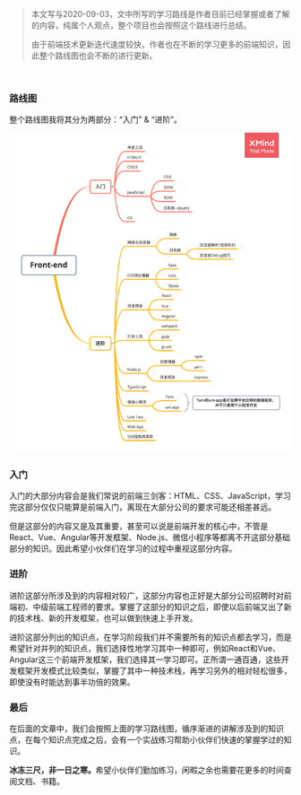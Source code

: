 

> 本文写与2020-09-03，文中所写的学习路线是作者目前已经掌握或者了解的内容，纯属个人观点，整个项目也会按照这个路线进行总结。
> 
> 由于前端技术更新迭代速度较快，作者也在不断的学习更多的前端知识，因此整个路线图也会不断的进行更新。

<br/>

### 路线图
整个路线图我将其分为两部分：“入门” & “进阶”。

![学习路线图](https://raw.githubusercontent.com/ctrl-coder/images-hosting/main/img/202109172343867.png)


### 入门
入门的大部分内容会是我们常说的前端三剑客：HTML、CSS、JavaScript，学习完这部分仅仅只能算是前端入门，离现在大部分公司的要求可能还相差甚远。

但是这部分的内容又是及其重要，甚至可以说是前端开发的核心中，不管是React、Vue、Angular等开发框架、Node.js、微信小程序等都离不开这部分基础部分的知识。因此希望小伙伴们在学习的过程中重视这部分内容。

### 进阶
进阶这部分所涉及到的内容相对较广，这部分内容也正好是大部分公司招聘时对前端初、中级前端工程师的要求。掌握了这部分的知识之后，即使以后前端又出了新的技术栈、新的开发框架，也可以做到快速上手开发。

进阶这部分列出的知识点，在学习阶段我们并不需要所有的知识点都去学习，而是希望针对并列的知识点，我们选择性地学习其中一种即可，例如React和Vue、Angular这三个前端开发框架，我们选择其一学习即可。正所谓一通百通，这些开发框架开发模式比较类似，掌握了其中一种技术栈，再学习另外的相对轻松很多，即使没有时能达到事半功倍的效果。


### 最后
在后面的文章中，我们会按照上面的学习路线图，循序渐进的讲解涉及到的知识点，在每个知识点完成之后，会有一个实战练习帮助小伙伴们快速的掌握学过的知识。

<strong>冰冻三尺，非一日之寒。</strong>希望小伙伴们勤加练习，闲暇之余也需要花更多的时间查阅文档、书籍。